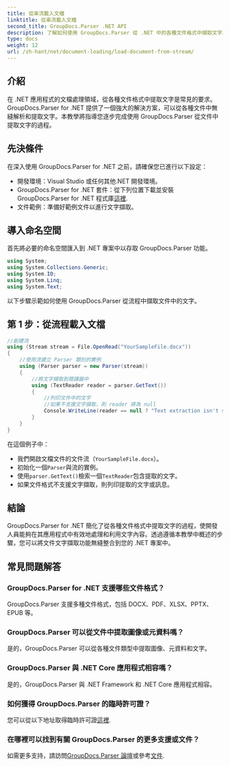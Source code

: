 ```yaml
---
title: 從串流載入文檔
linktitle: 從串流載入文檔
second_title: GroupDocs.Parser .NET API
description: 了解如何使用 GroupDocs.Parser 從 .NET 中的各種文件格式中擷取文字。帶有程式碼範例的分步指南。
type: docs
weight: 12
url: /zh-hant/net/document-loading/load-document-from-stream/
---
```

## 介紹
在 .NET 應用程式的文檔處理領域，從各種文件格式中提取文字是常見的要求。 GroupDocs.Parser for .NET 提供了一個強大的解決方案，可以從各種文件中無縫解析和提取文字。本教學將指導您逐步完成使用 GroupDocs.Parser 從文件中提取文字的過程。
## 先決條件
在深入使用 GroupDocs.Parser for .NET 之前，請確保您已進行以下設定：
- 開發環境：Visual Studio 或任何其他.NET 開發環境。
-  GroupDocs.Parser for .NET 套件：從下列位置下載並安裝 GroupDocs.Parser for .NET 程式庫[這裡](https://releases.groupdocs.com/parser/net/).
- 文件範例：準備好範例文件以進行文字擷取。
## 導入命名空間
首先將必要的命名空間匯入到 .NET 專案中以存取 GroupDocs.Parser 功能。
```csharp
using System;
using System.Collections.Generic;
using System.IO;
using System.Linq;
using System.Text;
```

以下步驟示範如何使用 GroupDocs.Parser 從流程中擷取文件中的文字。
## 第 1 步：從流程載入文檔
```csharp
//創建流
using (Stream stream = File.OpenRead("YourSampleFile.docx"))
{
    //使用流建立 Parser 類別的實例
    using (Parser parser = new Parser(stream))
    {
        //將文字擷取到閱讀器中
        using (TextReader reader = parser.GetText())
        {
            //列印文件中的文字
            //如果不支援文字擷取，則 reader 將為 null
            Console.WriteLine(reader == null ? "Text extraction isn't supported" : reader.ReadToEnd());
        }
    }
}
```
在這個例子中：
- 我們開啟文檔文件的文件流（`YourSampleFile.docx`）。
- 初始化一個`Parser`與流的實例。
- 使用`parser.GetText()`檢索一個`TextReader`包含提取的文字。
- 如果文件格式不支援文字擷取，則列印提取的文字或訊息。
## 結論
GroupDocs.Parser for .NET 簡化了從各種文件格式中提取文字的過程，使開發人員能夠在其應用程式中有效地處理和利用文字內容。透過遵循本教學中概述的步驟，您可以將文件文字擷取功能無縫整合到您的 .NET 專案中。

## 常見問題解答
### GroupDocs.Parser for .NET 支援哪些文件格式？
GroupDocs.Parser 支援多種文件格式，包括 DOCX、PDF、XLSX、PPTX、EPUB 等。
### GroupDocs.Parser 可以從文件中提取圖像或元資料嗎？
是的，GroupDocs.Parser 可以從各種文件類型中提取圖像、元資料和文字。
### GroupDocs.Parser 與 .NET Core 應用程式相容嗎？
是的，GroupDocs.Parser 與 .NET Framework 和 .NET Core 應用程式相容。
### 如何獲得 GroupDocs.Parser 的臨時許可證？
您可以從以下地址取得臨時許可證[這裡](https://purchase.groupdocs.com/temporary-license/).
### 在哪裡可以找到有關 GroupDocs.Parser 的更多支援或文件？
如需更多支持，請訪問[GroupDocs.Parser 論壇](https://forum.groupdocs.com/c/parser/17)或參考[文件](https://reference.groupdocs.com/parser/net/).
